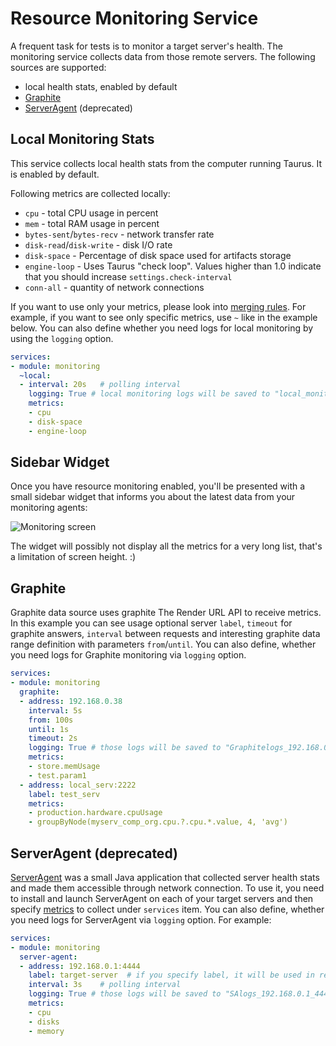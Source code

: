 # Resource Monitoring Service

A frequent task for tests is to monitor a target server's health. The monitoring service 
collects data from those remote servers. The following sources are supported:
 - local health stats, enabled by default
 - [Graphite](https://graphite.readthedocs.org/en/latest/)
 - [ServerAgent](https://jmeter-plugins.org/wiki/PerfMonAgent/) (deprecated)
 
## Local Monitoring Stats

This service collects local health stats from the computer running Taurus. It is enabled by default.

Following metrics are collected locally: 
- `cpu` - total CPU usage in percent
- `mem` - total RAM usage in percent
- `bytes-sent`/`bytes-recv` - network transfer rate 
- `disk-read`/`disk-write` - disk I/O rate
- `disk-space` - Percentage of disk space used for artifacts storage
- `engine-loop` - Uses Taurus "check loop". Values higher than 1.0 indicate that you should increase `settings.check-interval`
- `conn-all` - quantity of network connections

If you want to use only your metrics, please look into 
[merging rules](https://gettaurus.org/docs/ConfigSyntax/#Multiple-Files-Merging-Rules). 
For example, if you want to see only specific metrics, use `~` like in the example below. 
You can also define whether you need logs for local monitoring by using the `logging` option.

```yaml
services:
- module: monitoring
  ~local:
  - interval: 20s   # polling interval
    logging: True # local monitoring logs will be saved to "local_monitoring_logs.csv" in the artifacts dir
    metrics:
    - cpu
    - disk-space
    - engine-loop
```

## Sidebar Widget

Once you have resource monitoring enabled, you'll be presented with a small sidebar widget that
informs you about the latest data from your monitoring agents:

![Monitoring screen](monitoring-widget.png)

The widget will possibly not display all the metrics for a very long list, that's a limitation of
screen height. :)

## Graphite 

Graphite data source uses graphite The Render URL API to receive metrics.
In this example you can see usage optional server `label`, `timeout` for graphite answers, `interval`
between requests and interesting graphite data range definition with parameters `from`/`until`. You can also define, 
whether you need logs for Graphite monitoring via `logging` option.
```yaml
services:
- module: monitoring
  graphite:
  - address: 192.168.0.38
    interval: 5s
    from: 100s
    until: 1s
    timeout: 2s
    logging: True # those logs will be saved to "Graphitelogs_192.168.0.38.csv" in the artifacts dir
    metrics:
    - store.memUsage
    - test.param1
  - address: local_serv:2222
    label: test_serv
    metrics:
    - production.hardware.cpuUsage
    - groupByNode(myserv_comp_org.cpu.?.cpu.*.value, 4, 'avg')
```

## ServerAgent (deprecated)

[ServerAgent](https://github.com/undera/perfmon-agent) was a small Java application that
collected server health stats and made them accessible through network connection. To use it,
you need to install and launch ServerAgent on each of your target servers and then specify
[metrics](https://github.com/undera/perfmon-agent) to collect under `services` item.
You can also define, whether you need logs for ServerAgent via `logging` option.
For example: 
```yaml
services:
- module: monitoring
  server-agent:
  - address: 192.168.0.1:4444
    label: target-server  # if you specify label, it will be used in reports instead of ip:port
    interval: 3s    # polling interval
    logging: True # those logs will be saved to "SAlogs_192.168.0.1_4444.csv" in the artifacts dir
    metrics:
    - cpu
    - disks
    - memory

```